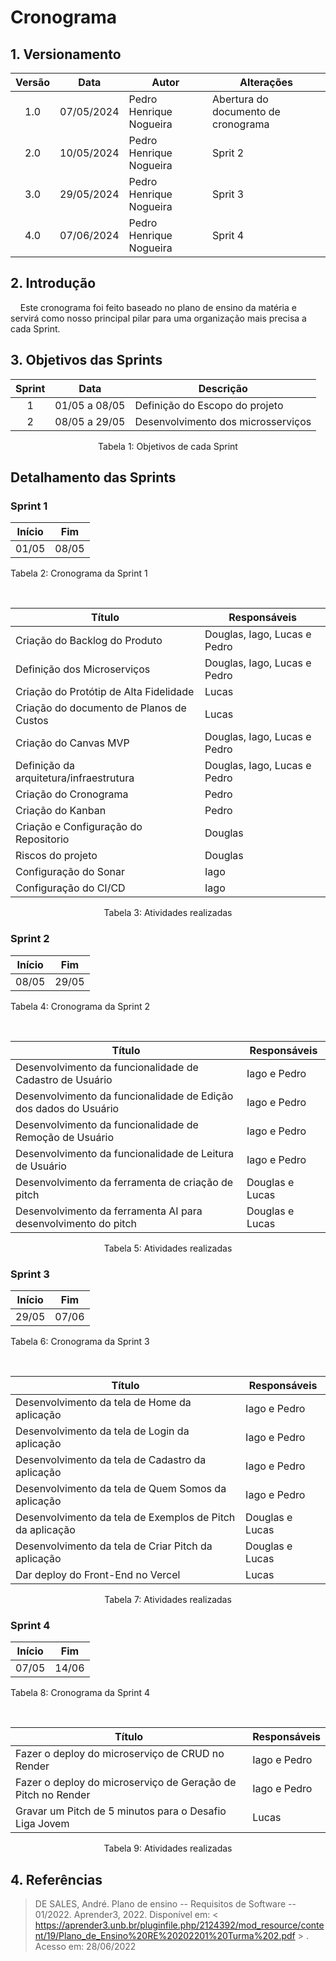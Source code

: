 # Cronograma 


## 1. Versionamento

| Versão | Data    | Autor             | Alterações                          | 
|:------:| --- | ----------------- | ----------------------------------- |
|  1.0   | 07/05/2024    | Pedro Henrique Nogueira | Abertura do documento de cronograma | 
|  2.0   | 10/05/2024    | Pedro Henrique Nogueira | Sprit 2 | 
|  3.0   | 29/05/2024    | Pedro Henrique Nogueira | Sprit 3 | 
|  4.0   | 07/06/2024    | Pedro Henrique Nogueira | Sprit 4 | 


## 2. Introdução

&nbsp;&nbsp;&nbsp;&nbsp;Este cronograma foi feito baseado no plano de ensino da matéria e servirá como nosso principal pilar para uma organização mais precisa a cada Sprint.

## 3. Objetivos das Sprints

| Sprint | Data         | Descrição                                                              |
|:------:| ------------ | ---------------------------------------------------------------------- |
|   1    | 01/05 a 08/05 | Definição do Escopo do projeto |
|   2    | 08/05 a 29/05 | Desenvolvimento dos microsserviços |

<div style="text-align: center">
<p>Tabela 1: Objetivos de cada Sprint</p>
</div>

## Detalhamento das Sprints

### Sprint 1


| Início | Fim   |
| ------ | ----- |
| 01/05  | 08/05 |

<p>Tabela 2: Cronograma da Sprint 1 </p>

<br>

| Título                             | Responsáveis                 | 
| ---------------------------------- | ---------------------------- | 
| Criação do Backlog do Produto    | Douglas, Iago, Lucas e Pedro               | 
| Definição dos Microserviços           | Douglas, Iago, Lucas e Pedro          |
| Criação do Protótip de Alta Fidelidade        | Lucas           |
| Criação do documento de Planos de Custos        | Lucas           |
| Criação do Canvas MVP        | Douglas, Iago, Lucas e Pedro         |
| Definição da arquitetura/infraestrutura       | Douglas, Iago, Lucas e Pedro         |
| Criação do Cronograma        | Pedro         |
| Criação do Kanban        | Pedro         |
| Criação e Configuração do Repositorio        | Douglas         |
| Riscos do projeto         | Douglas         |
| Configuração do Sonar        | Iago         |
| Configuração do CI/CD        | Iago         |

<div style="text-align: center">
<p>Tabela 3: Atividades realizadas</p>
</div>


### Sprint 2


| Início | Fim   |
| ------ | ----- |
| 08/05  | 29/05 |

<p>Tabela 4: Cronograma da Sprint 2 </p>

<br>

| Título                             | Responsáveis                 | 
| ---------------------------------- | ---------------------------- | 
| Desenvolvimento da funcionalidade de Cadastro de Usuário    |Iago e Pedro               | 
| Desenvolvimento da funcionalidade de Edição dos dados do Usuário          | Iago e Pedro         |
| Desenvolvimento da funcionalidade de Remoção de Usuário       | Iago e Pedro   |
| Desenvolvimento da funcionalidade de Leitura de Usuário      |Iago e Pedro  |
| Desenvolvimento da ferramenta de criação de pitch       | Douglas e Lucas            |
| Desenvolvimento da ferramenta AI para desenvolvimento do pitch      | Douglas e Lucas          |


<div style="text-align: center">
<p>Tabela 5: Atividades realizadas</p>
</div>

### Sprint 3


| Início | Fim   |
| ------ | ----- |
| 29/05  | 07/06 |

<p>Tabela 6: Cronograma da Sprint 3 </p>

<br>

| Título                             | Responsáveis                 | 
| ---------------------------------- | ---------------------------- | 
| Desenvolvimento da tela de Home da aplicação   |Iago e Pedro               | 
| Desenvolvimento da tela de Login da aplicação          | Iago e Pedro         |
| Desenvolvimento da tela de Cadastro da aplicação          | Iago e Pedro         |
| Desenvolvimento da tela de Quem Somos da aplicação          | Iago e Pedro         |
| Desenvolvimento da tela de Exemplos de Pitch da aplicação          | Douglas e Lucas         |
| Desenvolvimento da tela de Criar Pitch da aplicação          | Douglas e Lucas         |
| Dar deploy do Front-End no Vercel         | Lucas         |


<div style="text-align: center">
<p>Tabela 7: Atividades realizadas</p>
</div>


### Sprint 4


| Início | Fim   |
| ------ | ----- |
| 07/05  | 14/06 |

<p>Tabela 8: Cronograma da Sprint 4 </p>

<br>

| Título                             | Responsáveis                 | 
| ---------------------------------- | ---------------------------- | 
| Fazer o deploy do microserviço de CRUD no Render   |Iago e Pedro               | 
| Fazer o deploy do microserviço de Geração de Pitch no Render   |Iago e Pedro               | 
| Gravar um Pitch de 5 minutos para o Desafio Liga Jovem  | Lucas        | 



<div style="text-align: center">
<p>Tabela 9: Atividades realizadas</p>
</div>

## 4. Referências
>DE SALES, André. Plano de ensino -- Requisitos de Software -- 01/2022. Aprender3, 2022. Disponível em: < https://aprender3.unb.br/pluginfile.php/2124392/mod_resource/content/19/Plano_de_Ensino%20RE%20202201%20Turma%202.pdf > . Acesso em: 28/06/2022
